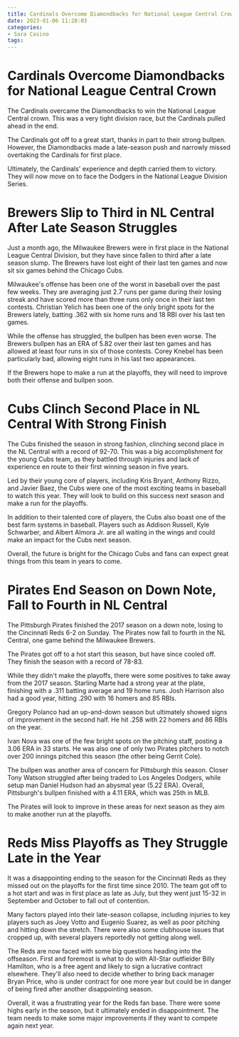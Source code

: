 ```yaml
---
title: Cardinals Overcome Diamondbacks for National League Central Crown
date: 2023-01-06 11:28:03
categories:
- Sara Casino
tags:
---
```



#  Cardinals Overcome Diamondbacks for National League Central Crown

The Cardinals overcame the Diamondbacks to win the National League Central crown. This was a very tight division race, but the Cardinals pulled ahead in the end.

The Cardinals got off to a great start, thanks in part to their strong bullpen. However, the Diamondbacks made a late-season push and narrowly missed overtaking the Cardinals for first place.

Ultimately, the Cardinals' experience and depth carried them to victory. They will now move on to face the Dodgers in the National League Division Series.

#  Brewers Slip to Third in NL Central After Late Season Struggles

Just a month ago, the Milwaukee Brewers were in first place in the National League Central Division, but they have since fallen to third after a late season slump. The Brewers have lost eight of their last ten games and now sit six games behind the Chicago Cubs.

Milwaukee's offense has been one of the worst in baseball over the past few weeks. They are averaging just 2.7 runs per game during their losing streak and have scored more than three runs only once in their last ten contests. Christian Yelich has been one of the only bright spots for the Brewers lately, batting .362 with six home runs and 18 RBI over his last ten games.

While the offense has struggled, the bullpen has been even worse. The Brewers bullpen has an ERA of 5.82 over their last ten games and has allowed at least four runs in six of those contests. Corey Knebel has been particularly bad, allowing eight runs in his last two appearances.

If the Brewers hope to make a run at the playoffs, they will need to improve both their offense and bullpen soon.

#  Cubs Clinch Second Place in NL Central With Strong Finish

The Cubs finished the season in strong fashion, clinching second place in the NL Central with a record of 92-70. This was a big accomplishment for the young Cubs team, as they battled through injuries and lack of experience en route to their first winning season in five years.

Led by their young core of players, including Kris Bryant, Anthony Rizzo, and Javier Baez, the Cubs were one of the most exciting teams in baseball to watch this year. They will look to build on this success next season and make a run for the playoffs.

In addition to their talented core of players, the Cubs also boast one of the best farm systems in baseball. Players such as Addison Russell, Kyle Schwarber, and Albert Almora Jr. are all waiting in the wings and could make an impact for the Cubs next season.

Overall, the future is bright for the Chicago Cubs and fans can expect great things from this team in years to come.

#  Pirates End Season on Down Note, Fall to Fourth in NL Central

The Pittsburgh Pirates finished the 2017 season on a down note, losing to the Cincinnati Reds 6-2 on Sunday. The Pirates now fall to fourth in the NL Central, one game behind the Milwaukee Brewers.

The Pirates got off to a hot start this season, but have since cooled off. They finish the season with a record of 78-83.

While they didn't make the playoffs, there were some positives to take away from the 2017 season. Starling Marte had a strong year at the plate, finishing with a .311 batting average and 19 home runs. Josh Harrison also had a good year, hitting .290 with 16 homers and 85 RBIs.

Gregory Polanco had an up-and-down season but ultimately showed signs of improvement in the second half. He hit .258 with 22 homers and 86 RBIs on the year.

Ivan Nova was one of the few bright spots on the pitching staff, posting a 3.06 ERA in 33 starts. He was also one of only two Pirates pitchers to notch over 200 innings pitched this season (the other being Gerrit Cole).

The bullpen was another area of concern for Pittsburgh this season. Closer Tony Watson struggled after being traded to Los Angeles Dodgers, while setup man Daniel Hudson had an abysmal year (5.22 ERA). Overall, Pittsburgh's bullpen finished with a 4.11 ERA, which was 25th in MLB.

The Pirates will look to improve in these areas for next season as they aim to make another run at the playoffs.

#  Reds Miss Playoffs as They Struggle Late in the Year

It was a disappointing ending to the season for the Cincinnati Reds as they missed out on the playoffs for the first time since 2010. The team got off to a hot start and was in first place as late as July, but they went just 15-32 in September and October to fall out of contention.

 Many factors played into their late-season collapse, including injuries to key players such as Joey Votto and Eugenio Suarez, as well as poor pitching and hitting down the stretch. There were also some clubhouse issues that cropped up, with several players reportedly not getting along well.

The Reds are now faced with some big questions heading into the offseason. First and foremost is what to do with All-Star outfielder Billy Hamilton, who is a free agent and likely to sign a lucrative contract elsewhere. They'll also need to decide whether to bring back manager Bryan Price, who is under contract for one more year but could be in danger of being fired after another disappointing season.

Overall, it was a frustrating year for the Reds fan base. There were some highs early in the season, but it ultimately ended in disappointment. The team needs to make some major improvements if they want to compete again next year.